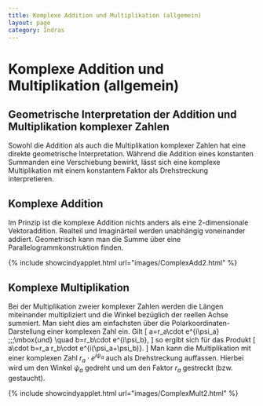 ```yaml
---
title: Komplexe Addition und Multiplikation (allgemein)
layout: page
category: Indras
---
```


# Komplexe Addition und Multiplikation (allgemein)

## Geometrische Interpretation der Addition und Multiplikation komplexer Zahlen
Sowohl die Addition als auch die Multiplikation komplexer Zahlen hat eine direkte geometrische Interpretation. Während die Addition eines konstanten Summanden eine Verschiebung bewirkt, lässt sich eine komplexe Multiplikation mit einem konstantem Faktor als Drehstreckung interpretieren.


## Komplexe Addition

Im Prinzip ist die komplexe Addition nichts anders als eine 2-dimensionale Vektoraddition. Realteil und Imaginärteil werden unabhängig voneinander addiert. Geometrisch kann man die Summe über eine Parallelogrammkonstruktion finden.

{% include showcindyapplet.html url="images/ComplexAdd2.html" %}


## Komplexe Multiplikation

Bei der Multiplikation zweier komplexer Zahlen werden die Längen miteinander multipliziert und die Winkel bezüglich der reellen Achse summiert. Man sieht dies am einfachsten über die Polarkoordinaten-Darstellung einer komplexen Zahl ein. Gilt
\[ a=r_a\cdot e^{i\psi_a} \;\;\;\mbox{und} \quad b=r_b\cdot e^{i\psi_b}, \]
so ergibt sich für das Produkt
\[ a\cdot b=r_a r_b\cdot e^{i(\psi_a+\psi_b)}. \]
Man kann die Multiplikation mit einer komplexen Zahl $r_a\cdot e^{i\psi_a}$ auch als Drehstreckung auffassen. Hierbei wird um den Winkel $\psi_a$ gedreht und um den Faktor $r_a$ gestreckt (bzw. gestaucht).

{% include showcindyapplet.html url="images/ComplexMult2.html" %}

